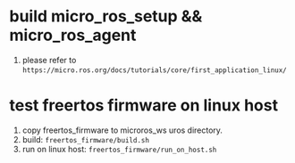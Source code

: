 # build micro_ros_setup && micro_ros_agent
1. please refer to `https://micro.ros.org/docs/tutorials/core/first_application_linux/`

# test freertos firmware on linux host
1. copy freertos_firmware to microros_ws uros directory.
2. build: `freertos_firmware/build.sh`
3. run on linux host: `freertos_firmware/run_on_host.sh`